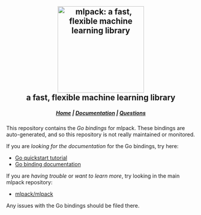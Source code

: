 <h2 align="center">
  <a href="http://mlpack.org"><img
src="https://cdn.rawgit.com/mlpack/mlpack.org/e7d36ed8/mlpack-black.svg"
style="background-color:rgba(0,0,0,0);" height=230 alt="mlpack: a fast, flexible
machine learning library"></a>
  <br>a fast, flexible machine learning library<br>
</h2>

<h5 align="center">
  <a href="https://mlpack.org">Home</a> |
  <a href="https://www.mlpack.org/doc/">Documentation</a> |
  <a href="https://www.mlpack.org/questions.html">Questions</a>
</h5>

This repository contains the *Go bindings* for mlpack.  These bindings are
auto-generated, and so this repository is not really maintained or monitored.

If you are *looking for the documentation* for the Go bindings, try here:

 * [Go quickstart tutorial](https://www.mlpack.org/doc/quickstart/go.html)
 * [Go binding documentation](https://www.mlpack.org/doc/user/bindings/go.html)

If you are *having trouble* or *want to learn more*, try looking in the main
mlpack repository:

 * [mlpack/mlpack](https://github.com/mlpack/mlpack/)

Any issues with the Go bindings should be filed there.
